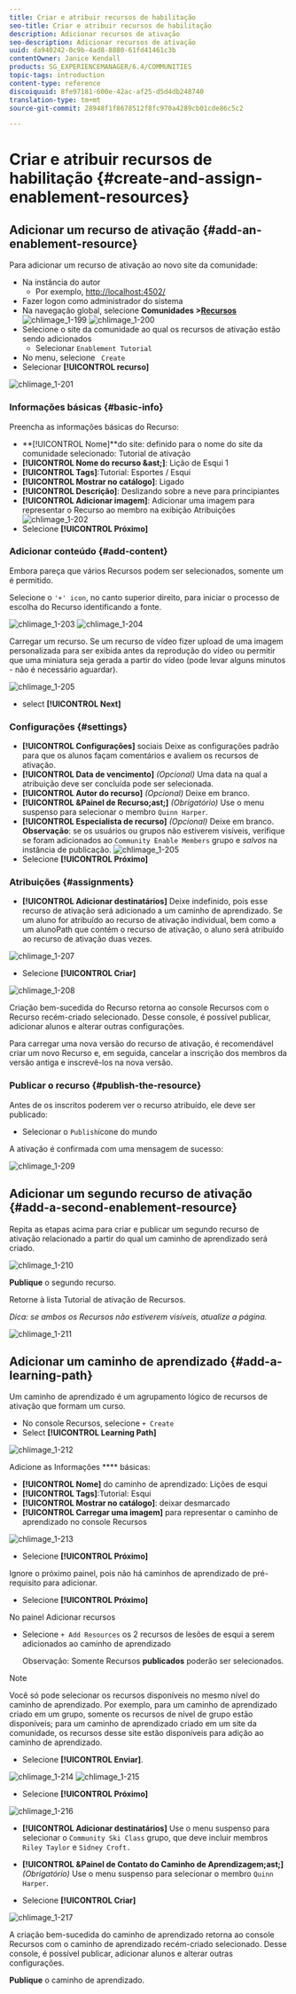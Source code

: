 ```yaml
---
title: Criar e atribuir recursos de habilitação
seo-title: Criar e atribuir recursos de habilitação
description: Adicionar recursos de ativação
seo-description: Adicionar recursos de ativação
uuid: da940242-0c9b-4ad8-8880-61fd41461c3b
contentOwner: Janice Kendall
products: SG_EXPERIENCEMANAGER/6.4/COMMUNITIES
topic-tags: introduction
content-type: reference
discoiquuid: 8fe97181-600e-42ac-af25-d5d4db248740
translation-type: tm+mt
source-git-commit: 28948f1f8678512f8fc970a4289cb01cde86c5c2

---
```



# Criar e atribuir recursos de habilitação {#create-and-assign-enablement-resources}

## Adicionar um recurso de ativação {#add-an-enablement-resource}

Para adicionar um recurso de ativação ao novo site da comunidade:

* Na instância do autor
   * Por exemplo, [http://localhost:4502/](http://localhost:4503/)
* Fazer logon como administrador do sistema
* Na navegação global, selecione **Comunidades >[Recursos](resources.md)**   ![chlimage_1-199](assets/chlimage_1-199.png)
   ![chlimage_1-200](assets/chlimage_1-200.png)
* Selecione o site da comunidade ao qual os recursos de ativação estão sendo adicionados
   * Selecionar `Enablement Tutorial`
* No menu, selecione ` Create`
* Selecionar **[!UICONTROL recurso]**

![chlimage_1-201](assets/chlimage_1-201.png)

### Informações básicas {#basic-info}

Preencha as informações básicas do Recurso:

* **[!UICONTROL Nome]**do site:
definido para o nome do site da comunidade selecionado: Tutorial de ativação
* **[!UICONTROL Nome do recurso &amp;ast;]**: Lição de Esqui 1
* **[!UICONTROL Tags]**:Tutorial: Esportes / Esqui
* **[!UICONTROL Mostrar no catálogo]**: Ligado
* **[!UICONTROL Descrição]**: Deslizando sobre a neve para principiantes
* **[!UICONTROL Adicionar imagem]**: Adicionar uma imagem para representar o Recurso ao membro na exibição Atribuições
   ![chlimage_1-202](assets/chlimage_1-202.png)
* Selecione **[!UICONTROL Próximo]**

### Adicionar conteúdo {#add-content}

Embora pareça que vários Recursos podem ser selecionados, somente um é permitido.

Selecione o `'+' icon`, no canto superior direito, para iniciar o processo de escolha do Recurso identificando a fonte.

![chlimage_1-203](assets/chlimage_1-203.png) ![chlimage_1-204](assets/chlimage_1-204.png)

Carregar um recurso. Se um recurso de vídeo fizer upload de uma imagem personalizada para ser exibida antes da reprodução do vídeo ou permitir que uma miniatura seja gerada a partir do vídeo (pode levar alguns minutos - não é necessário aguardar).

![chlimage_1-205](assets/chlimage_1-205.png)

* select **[!UICONTROL Next]**

### Configurações {#settings}

* **[!UICONTROL Configurações]** sociais Deixe as configurações padrão para que os alunos façam comentários e avaliem os recursos de ativação.
* **[!UICONTROL Data de vencimento]**
   *(Opcional)* Uma data na qual a atribuição deve ser concluída pode ser selecionada.
* **[!UICONTROL Autor do recurso]**
   *(Opcional)* Deixe em branco.
* **[!UICONTROL &amp;Painel de Recurso;ast;]**
   *(Obrigatório)* Use o menu suspenso para selecionar o membro `Quinn Harper`.
* **[!UICONTROL Especialista de recurso]**
   *(Opcional)* Deixe em branco.
   **Observação**: se os usuários ou grupos não estiverem visíveis, verifique se foram adicionados ao `Community Enable Members` grupo e *salvos* na instância de publicação.
   ![chlimage_1-205](assets/chlimage_1-206.png)
* Selecione **[!UICONTROL Próximo]**

### Atribuições {#assignments}

* **[!UICONTROL Adicionar destinatários]** Deixe indefinido, pois esse recurso de ativação será adicionado a um caminho de aprendizado. Se um aluno for atribuído ao recurso de ativação individual, bem como a um alunoPath que contém o recurso de ativação, o aluno será atribuído ao recurso de ativação duas vezes.

![chlimage_1-207](assets/chlimage_1-207.png)

* Selecione **[!UICONTROL Criar]**

![chlimage_1-208](assets/chlimage_1-208.png)

Criação bem-sucedida do Recurso retorna ao console Recursos com o Recurso recém-criado selecionado. Desse console, é possível publicar, adicionar alunos e alterar outras configurações.

Para carregar uma nova versão do recurso de ativação, é recomendável criar um novo Recurso e, em seguida, cancelar a inscrição dos membros da versão antiga e inscrevê-los na nova versão.

### Publicar o recurso {#publish-the-resource}

Antes de os inscritos poderem ver o recurso atribuído, ele deve ser publicado:

* Selecionar o `Publish`ícone do mundo

A ativação é confirmada com uma mensagem de sucesso:

![chlimage_1-209](assets/chlimage_1-209.png)

## Adicionar um segundo recurso de ativação {#add-a-second-enablement-resource}

Repita as etapas acima para criar e publicar um segundo recurso de ativação relacionado a partir do qual um caminho de aprendizado será criado.

![chlimage_1-210](assets/chlimage_1-210.png)

**Publique** o segundo recurso.

Retorne à lista Tutorial de ativação de Recursos.

*Dica: se ambos os Recursos não estiverem visíveis, atualize a página.*

![chlimage_1-211](assets/chlimage_1-211.png)

## Adicionar um caminho de aprendizado {#add-a-learning-path}

Um caminho de aprendizado é um agrupamento lógico de recursos de ativação que formam um curso.

* No console Recursos, selecione `+ Create`
* Select **[!UICONTROL Learning Path]**

![chlimage_1-212](assets/chlimage_1-212.png)

Adicione as Informações **** básicas:

* **[!UICONTROL Nome]** do caminho de aprendizado: Lições de esqui
* **[!UICONTROL Tags]**:Tutorial: Esqui
* **[!UICONTROL Mostrar no catálogo]**: deixar desmarcado
* **[!UICONTROL Carregar uma imagem]** para representar o caminho de aprendizado no console Recursos

![chlimage_1-213](assets/chlimage_1-213.png)

* Selecione **[!UICONTROL Próximo]**

Ignore o próximo painel, pois não há caminhos de aprendizado de pré-requisito para adicionar.

* Selecione **[!UICONTROL Próximo]**

No painel Adicionar recursos

* Selecione `+ Add Resources` os 2 recursos de lesões de esqui a serem adicionados ao caminho de aprendizado

   Observação: Somente Recursos **publicados** poderão ser selecionados.

>[!NOTE]
>
>Você só pode selecionar os recursos disponíveis no mesmo nível do caminho de aprendizado. Por exemplo, para um caminho de aprendizado criado em um grupo, somente os recursos de nível de grupo estão disponíveis; para um caminho de aprendizado criado em um site da comunidade, os recursos desse site estão disponíveis para adição ao caminho de aprendizado.

* Selecione **[!UICONTROL Enviar]**.

![chlimage_1-214](assets/chlimage_1-214.png) ![chlimage_1-215](assets/chlimage_1-215.png)

* Selecione **[!UICONTROL Próximo]**

![chlimage_1-216](assets/chlimage_1-216.png)

* **[!UICONTROL Adicionar destinatários]** Use o menu suspenso para selecionar o `Community Ski Class` grupo, que deve incluir membros `Riley Taylor` e `Sidney Croft.`

* **[!UICONTROL &amp;Painel de Contato do Caminho de Aprendizagem;ast;]**
   *(Obrigatório)* Use o menu suspenso para selecionar o membro `Quinn Harper`.

* Selecione **[!UICONTROL Criar]**

![chlimage_1-217](assets/chlimage_1-217.png)

A criação bem-sucedida do caminho de aprendizado retorna ao console Recursos com o caminho de aprendizado recém-criado selecionado. Desse console, é possível publicar, adicionar alunos e alterar outras configurações.

**Publique** o caminho de aprendizado.

